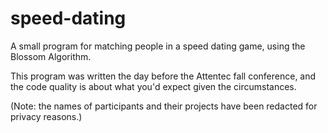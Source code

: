 # speed-dating
A small program for matching people in a speed dating game, using the Blossom Algorithm.

This program was written the day before the Attentec fall conference, and the code quality is about what you'd expect given the circumstances.

(Note: the names of participants and their projects have been redacted for privacy reasons.)

